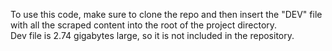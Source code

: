 To use this code, make sure to clone the repo and then insert the "DEV" file with all the scraped content into the root of the project directory.\
Dev file is 2.74 gigabytes large, so it is not included in the repository.
